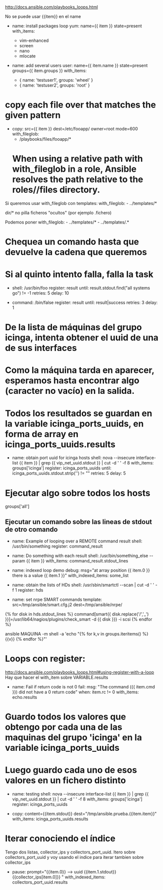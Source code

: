 http://docs.ansible.com/playbooks_loops.html

No se puede usar {{item}} en el name

- name: install packages loop
   yum: name={{ item }} state=present
   with_items:
     - vim-enhanced
     - screen
     - nano
     - mlocate

- name: add several users
  user: name={{ item.name }} state=present groups={{ item.groups }}
  with_items:
    - { name: 'testuser1', groups: 'wheel' }
    - { name: 'testuser2', groups: 'root' }

# copy each file over that matches the given pattern
- copy: src={{ item }} dest=/etc/fooapp/ owner=root mode=600
  with_fileglob:
    - /playbooks/files/fooapp/*
  # When using a relative path with with_fileglob in a role, Ansible resolves the path relative to the roles/<rolename>/files directory.

Si queremos usar with_fileglob con templates:
  with_fileglob:
    - ../templates/*

dir/* no pilla ficheros "ocultos" (por ejemplo .fichero)

Podemos poner
  with_fileglob:
    - ../templates/*
    - ../templates/.*


# Chequea un comando hasta que devuelve la cadena que queremos
# Si al quinto intento falla, falla la task
- shell: /usr/bin/foo
  register: result
  until: result.stdout.find("all systems go") != -1
  retries: 5
  delay: 10


- command: /bin/false
  register: result
  until: result|success
  retries: 3
  delay: 1

# De la lista de máquinas del grupo icinga, intenta obtener el uuid de una de sus interfaces
# Como la máquina tarda en aparecer, esperamos hasta encontrar algo (caracter no vacío) en la salida.
# Todos los resultados se guardan en la variable icinga_ports_uuids, en forma de array en icinga_ports_uuids.results
- name: obtain port uuid for icinga hosts
  shell: nova --insecure interface-list {{ item }} | grep {{ vip_net_uuid.stdout }} | cut -d ' ' -f 8
  with_items: groups['icinga']
  register: icinga_ports_uuids
  until: icinga_ports_uuids.stdout.strip('') != ""
  retries: 5
  delay: 5

# Ejecutar algo sobre todos los hosts
groups['all']


## Ejecutar un comando sobre las lineas de stdout de otro comando
- name: Example of looping over a REMOTE command result
  shell: /usr/bin/something
  register: command_result

- name: Do something with each result
  shell: /usr/bin/something_else --param {{ item }}
  with_items: command_result.stdout_lines



- name: indexed loop demo
  debug: msg="at array position {{ item.0 }} there is a value {{ item.1 }}"
  with_indexed_items: some_list




- name: obtain the lists of HDs
  shell: /usr/sbin/smartctl --scan | cut -d ' ' -f 1
  register: hds

- name: set nrpe SMART commands
  template: src=/tmp/ansible/smart.cfg.j2
            dest=/tmp/ansible/nrpe/

{% for disk in hds.stdout_lines %}
command[smart{{ disk.replace('/','_') }}]=/usr/lib64/nagios/plugins/check_smart -d {{ disk }}} -i scsi
{% endfor %}

ansible MAQUINA -m shell -a 'echo "{% for k,v in groups.iteritems() %} {{v}} {% endfor %}"'



# Loops con register:
http://docs.ansible.com/playbooks_loops.html#using-register-with-a-loop
Hay que hacer el with_item sobre VARIABLE.results

- name: Fail if return code is not 0
  fail:
    msg: "The command ({{ item.cmd }}) did not have a 0 return code"
  when: item.rc != 0
  with_items: echo.results


# Guardo todos los valores que obtengo por cada una de las maquinas del grupo 'icinga' en la variable icinga_ports_uuids
# Luego guardo cada uno de esos valores en un fichero distinto
- name: testing
  shell: nova --insecure interface-list {{ item }} | grep {{ vip_net_uuid.stdout }} | cut -d ' ' -f 8
  with_items: groups['icinga']
  register: icinga_ports_uuids

- copy: content={{item.stdout}} dest="/tmp/ansible.prueba.{{item.item}}"
  with_items: icinga_ports_uuids.results



# Iterar conociendo el índice
Tengo dos listas, collector_ips y collectors_port_uuid.
Itero sobre collectors_port_uuid y voy usando el indice para iterar tambien sobre collector_ips

- pause: prompt="{{item.0}} --> uuid {{item.1.stdout}} {{collector_ips[item.0]}} "
  with_indexed_items: collectors_port_uuid.results
